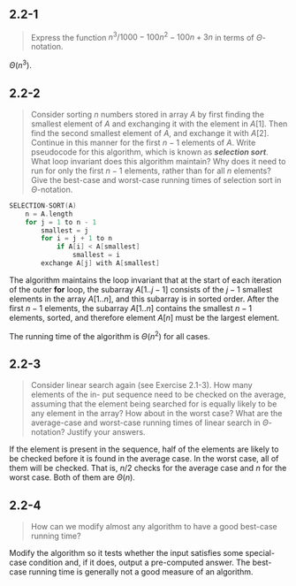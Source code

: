 ## 2.2-1

> Express the function $n^3 / 1000 - 100n^2 - 100n + 3n$ in terms of $\Theta$-notation.

$\Theta(n^3)$.

## 2.2-2

> Consider sorting $n$ numbers stored in array $A$ by first finding the smallest element of $A$ and exchanging it with the element in $A[1]$. Then find the second smallest element of $A$, and exchange it with $A[2]$. Continue in this manner for the first $n - 1$ elements of $A$. Write pseudocode for this algorithm, which is known as __*selection sort*__. What loop invariant does this algorithm maintain? Why does it need to run for only the first $n - 1$ elements, rather than for all $n$ elements? Give the best-case and worst-case running times of selection sort in $\Theta$-notation.

```cpp
SELECTION-SORT(A)
    n = A.length
    for j = 1 to n - 1
        smallest = j
        for i = j + 1 to n
            if A[i] < A[smallest]
                smallest = i
        exchange A[j] with A[smallest]
```

The algorithm maintains the loop invariant that at the start of each iteration of the outer **for** loop, the subarray $A[1..j - 1]$ consists of the $j - 1$ smallest elements in the array $A[1..n]$, and this subarray is in sorted order. After the first $n - 1$ elements, the subarray $A[1..n]$ contains the smallest $n - 1$ elements, sorted, and therefore element $A[n]$ must be the largest element.

The running time of the algorithm is $\Theta(n^2)$ for all cases.

## 2.2-3

> Consider linear search again (see Exercise 2.1-3). How many elements of the in- put sequence need to be checked on the average, assuming that the element being searched for is equally likely to be any element in the array? How about in the worst case? What are the average-case and worst-case running times of linear search in $\Theta$-notation? Justify your answers.

If the element is present in the sequence, half of the elements are likely to be checked before it is found in the average case. In the worst case, all of them will be checked. That is, $n / 2$ checks for the average case and $n$ for the worst case. Both of them are $\Theta(n)$.

## 2.2-4

> How can we modify almost any algorithm to have a good best-case running time?

Modify the algorithm so it tests whether the input satisfies some special-case condition and, if it does, output a pre-computed answer. The best-case running time is generally not a good measure of an algorithm.
